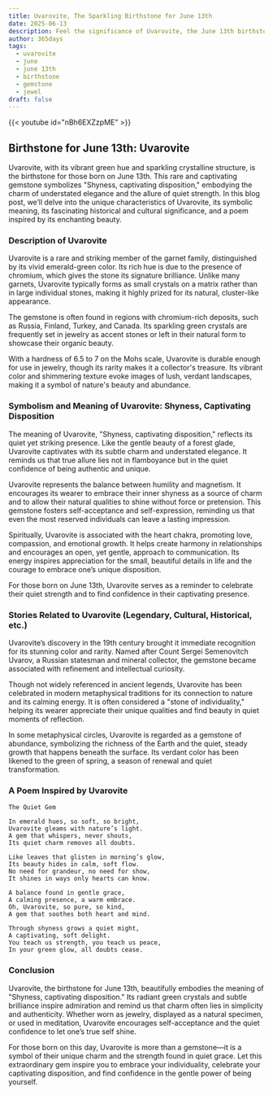 ```yaml
---
title: Uvarovite, The Sparkling Birthstone for June 13th
date: 2025-06-13
description: Feel the significance of Uvarovite, the June 13th birthstone symbolizing Shyness, captivating disposition. Let its beauty and meaning brighten your day.
author: 365days
tags:
  - uvarovite
  - june
  - june 13th
  - birthstone
  - gemstone
  - jewel
draft: false
---
```


{{< youtube id="nBh6EXZzpME" >}}

## Birthstone for June 13th: Uvarovite

Uvarovite, with its vibrant green hue and sparkling crystalline structure, is the birthstone for those born on June 13th. This rare and captivating gemstone symbolizes "Shyness, captivating disposition," embodying the charm of understated elegance and the allure of quiet strength. In this blog post, we’ll delve into the unique characteristics of Uvarovite, its symbolic meaning, its fascinating historical and cultural significance, and a poem inspired by its enchanting beauty.

### Description of Uvarovite

Uvarovite is a rare and striking member of the garnet family, distinguished by its vivid emerald-green color. Its rich hue is due to the presence of chromium, which gives the stone its signature brilliance. Unlike many garnets, Uvarovite typically forms as small crystals on a matrix rather than in large individual stones, making it highly prized for its natural, cluster-like appearance.

The gemstone is often found in regions with chromium-rich deposits, such as Russia, Finland, Turkey, and Canada. Its sparkling green crystals are frequently set in jewelry as accent stones or left in their natural form to showcase their organic beauty.

With a hardness of 6.5 to 7 on the Mohs scale, Uvarovite is durable enough for use in jewelry, though its rarity makes it a collector's treasure. Its vibrant color and shimmering texture evoke images of lush, verdant landscapes, making it a symbol of nature's beauty and abundance.

### Symbolism and Meaning of Uvarovite: Shyness, Captivating Disposition

The meaning of Uvarovite, "Shyness, captivating disposition," reflects its quiet yet striking presence. Like the gentle beauty of a forest glade, Uvarovite captivates with its subtle charm and understated elegance. It reminds us that true allure lies not in flamboyance but in the quiet confidence of being authentic and unique.

Uvarovite represents the balance between humility and magnetism. It encourages its wearer to embrace their inner shyness as a source of charm and to allow their natural qualities to shine without force or pretension. This gemstone fosters self-acceptance and self-expression, reminding us that even the most reserved individuals can leave a lasting impression.

Spiritually, Uvarovite is associated with the heart chakra, promoting love, compassion, and emotional growth. It helps create harmony in relationships and encourages an open, yet gentle, approach to communication. Its energy inspires appreciation for the small, beautiful details in life and the courage to embrace one’s unique disposition.

For those born on June 13th, Uvarovite serves as a reminder to celebrate their quiet strength and to find confidence in their captivating presence.

### Stories Related to Uvarovite (Legendary, Cultural, Historical, etc.)

Uvarovite’s discovery in the 19th century brought it immediate recognition for its stunning color and rarity. Named after Count Sergei Semenovitch Uvarov, a Russian statesman and mineral collector, the gemstone became associated with refinement and intellectual curiosity.

Though not widely referenced in ancient legends, Uvarovite has been celebrated in modern metaphysical traditions for its connection to nature and its calming energy. It is often considered a "stone of individuality," helping its wearer appreciate their unique qualities and find beauty in quiet moments of reflection.

In some metaphysical circles, Uvarovite is regarded as a gemstone of abundance, symbolizing the richness of the Earth and the quiet, steady growth that happens beneath the surface. Its verdant color has been likened to the green of spring, a season of renewal and quiet transformation.

### A Poem Inspired by Uvarovite

```
The Quiet Gem

In emerald hues, so soft, so bright,  
Uvarovite gleams with nature’s light.  
A gem that whispers, never shouts,  
Its quiet charm removes all doubts.  

Like leaves that glisten in morning’s glow,  
Its beauty hides in calm, soft flow.  
No need for grandeur, no need for show,  
It shines in ways only hearts can know.  

A balance found in gentle grace,  
A calming presence, a warm embrace.  
Oh, Uvarovite, so pure, so kind,  
A gem that soothes both heart and mind.  

Through shyness grows a quiet might,  
A captivating, soft delight.  
You teach us strength, you teach us peace,  
In your green glow, all doubts cease.
```

### Conclusion

Uvarovite, the birthstone for June 13th, beautifully embodies the meaning of "Shyness, captivating disposition." Its radiant green crystals and subtle brilliance inspire admiration and remind us that charm often lies in simplicity and authenticity. Whether worn as jewelry, displayed as a natural specimen, or used in meditation, Uvarovite encourages self-acceptance and the quiet confidence to let one’s true self shine.

For those born on this day, Uvarovite is more than a gemstone—it is a symbol of their unique charm and the strength found in quiet grace. Let this extraordinary gem inspire you to embrace your individuality, celebrate your captivating disposition, and find confidence in the gentle power of being yourself.